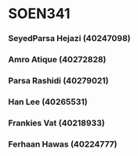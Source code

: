 # SOEN341
### SeyedParsa Hejazi (40247098)
### Amro Atique (40272828)
### Parsa Rashidi (40279021)
### Han Lee (40265531)
### Frankies Vat (40218933)
### Ferhaan Hawas (40224777)
